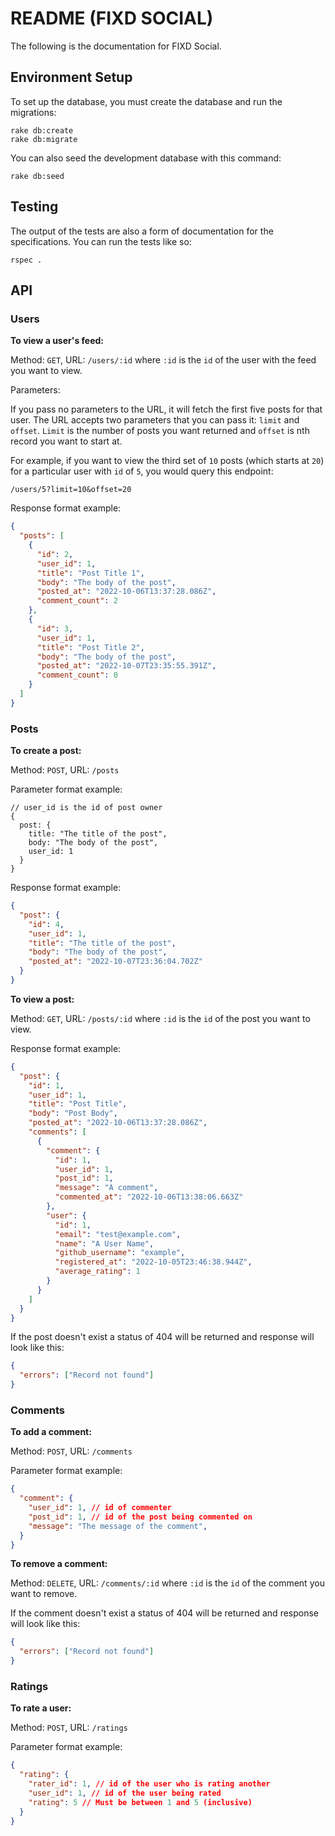 # README (FIXD SOCIAL)

The following is the documentation for FIXD Social.

## Environment Setup

To set up the database, you must create the database and run the migrations:

```
rake db:create
rake db:migrate
```

You can also seed the development database with this command:

```
rake db:seed
```

## Testing

The output of the tests are also a form of documentation for the specifications. You can run the tests like so:

```
rspec .
```

## API

### Users

**To view a user's feed:**

Method: `GET`, URL: `/users/:id` where `:id` is the `id` of the user with the feed you want to view.

Parameters:

If you pass no parameters to the URL, it will fetch the first five posts for that user. The URL accepts two parameters that you can pass it: `limit` and `offset`. `Limit` is the number of posts you want returned and `offset` is nth record you want to start at. 

For example, if you want to view the third set of `10` posts (which starts at `20`) for a particular user with `id` of `5`, you would query this endpoint:

`/users/5?limit=10&offset=20`

Response format example:

```json
{
  "posts": [
    {
      "id": 2,
      "user_id": 1,
      "title": "Post Title 1",
      "body": "The body of the post",
      "posted_at": "2022-10-06T13:37:28.086Z",
      "comment_count": 2
    },
    {
      "id": 3,
      "user_id": 1,
      "title": "Post Title 2",
      "body": "The body of the post",
      "posted_at": "2022-10-07T23:35:55.391Z",
      "comment_count": 0
    }
  ]
}
```

### Posts

**To create a post:**

Method: `POST`, URL: `/posts`

Parameter format example:

```
// user_id is the id of post owner
{
  post: {
    title: "The title of the post",
    body: "The body of the post",
    user_id: 1
  }
}
```

Response format example:
```json
{
  "post": {
    "id": 4,
    "user_id": 1,
    "title": "The title of the post",
    "body": "The body of the post",
    "posted_at": "2022-10-07T23:36:04.702Z"
  }
}
```

**To view a post:**

Method: `GET`, URL: `/posts/:id` where `:id` is the `id` of the post you want to view.

Response format example:

```json
{
  "post": {
    "id": 1,
    "user_id": 1,
    "title": "Post Title",
    "body": "Post Body",
    "posted_at": "2022-10-06T13:37:28.086Z",
    "comments": [
      {
        "comment": {
          "id": 1,
          "user_id": 1,
          "post_id": 1,
          "message": "A comment",
          "commented_at": "2022-10-06T13:38:06.663Z"
        },
        "user": {
          "id": 1,
          "email": "test@example.com",
          "name": "A User Name",
          "github_username": "example",
          "registered_at": "2022-10-05T23:46:38.944Z",
          "average_rating": 1
        }
      }
    ]
  }
}
```

If the post doesn't exist a status of 404 will be returned and response will look like this:

```json
{
  "errors": ["Record not found"]
}
```

### Comments

**To add a comment:**

Method: `POST`, URL: `/comments`

Parameter format example:

```json
{
  "comment": {
    "user_id": 1, // id of commenter
    "post_id": 1, // id of the post being commented on
    "message": "The message of the comment",
  }
}
```

**To remove a comment:**

Method: `DELETE`, URL: `/comments/:id` where `:id` is the `id` of the comment you want to remove.

If the comment doesn't exist a status of 404 will be returned and response will look like this:

```json
{
  "errors": ["Record not found"]
}
```

### Ratings

**To rate a user:**

Method: `POST`, URL: `/ratings`

Parameter format example:

```json
{
  "rating": {
    "rater_id": 1, // id of the user who is rating another
    "user_id": 1, // id of the user being rated
    "rating": 5 // Must be between 1 and 5 (inclusive)
  }
}
```